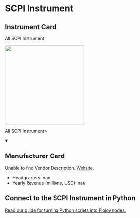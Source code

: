 
# SCPI Instrument

## Instrument Card

<div className="flex">

<div>

All SCPI Instrument

</div>

<img width="256" src="nan"/>

</div>

All SCPI Instrument>

<details open>
<summary><h2>Manufacturer Card</h2></summary>

Unable to find Vendor Description. <a href="https://en.wikipedia.org/wiki/Standard_Commands_for_Programmable_Instruments">Website</a>.

<ul>
  <li>Headquarters: nan</li>
  <li>Yearly Revenue (millions, USD): nan</li>
</ul>
</details>

## Connect to the SCPI Instrument in Python

[Read our guide for turning Python scripts into Flojoy nodes.](https://docs.flojoy.ai/custom-nodes/creating-custom-node/)


